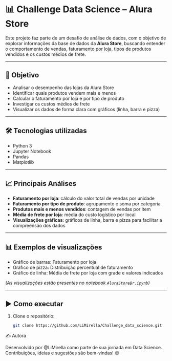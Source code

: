 # 📊 Challenge Data Science – Alura Store

Este projeto faz parte de um desafio de análise de dados, com o objetivo de explorar informações da base de dados da **Alura Store**, buscando entender o comportamento de vendas, faturamento por loja, tipos de produtos vendidos e os custos médios de frete.

---

## 🎯 Objetivo

- Analisar o desempenho das lojas da Alura Store
- Identificar quais produtos vendem mais e menos
- Calcular o faturamento por loja e por tipo de produto
- Investigar os custos médios de frete
- Visualizar os dados de forma clara com gráficos (linha, barra e pizza)

---

## 🛠 Tecnologias utilizadas

- Python 3
- Jupyter Notebook
- Pandas
- Matplotlib

---

## 📈 Principais Análises

- **Faturamento por loja**: cálculo do valor total de vendas por unidade
- **Faturamento por tipo de produto**: agrupamento e soma por categoria
- **Produtos mais e menos vendidos**: contagem de vendas por item
- **Média de frete por loja**: média do custo logístico por local
- **Visualizações gráficas**: gráficos de linha, barra e pizza para facilitar a compreensão dos dados

---

## 📊 Exemplos de visualizações

- Gráfico de barras: Faturamento por loja  
- Gráfico de pizza: Distribuição percentual de faturamento  
- Gráfico de linha: Média de frete por loja com grade e valores indicados  

*(As visualizações estão presentes no notebook `AluraStoreBr.ipynb`)*

---

## ▶️ Como executar

1. Clone o repositório:
   ```bash
   git clone https://github.com/LiMirella/Challenge_data_science.git
   

✍️ Autora

Desenvolvido por @LiMirella como parte de sua jornada em Data Science.
Contribuições, ideias e sugestões são bem-vindas! 😊

